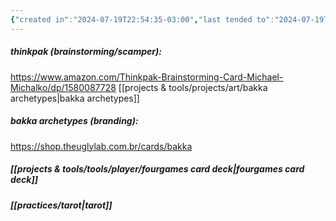 ```yaml
---
{"created in":"2024-07-19T22:54:35-03:00","last tended to":"2024-07-19T22:58:18-03:00","tags":["player","seriousgame","host","game","resource","🌱"],"dg-publish":true,"permalink":"/references/player/games/reflection-card-games/","dgPassFrontmatter":true,"created":"2024-07-19T22:54:35.977-03:00","updated":"2024-07-19T23:10:04.634-03:00"}
---
```


##### thinkpak (brainstorming/scamper):
https://www.amazon.com/Thinkpak-Brainstorming-Card-Michael-Michalko/dp/1580087728
[[projects & tools/projects/art/bakka archetypes\|bakka archetypes]]

##### bakka archetypes (branding):
https://shop.theuglylab.com.br/cards/bakka

##### [[projects & tools/tools/player/fourgames card deck\|fourgames card deck]]

##### [[practices/tarot\|tarot]]
